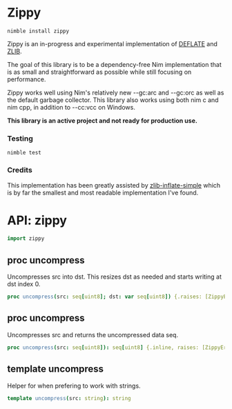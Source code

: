 # Zippy

`nimble install zippy`

Zippy is an in-progress and experimental implementation of [DEFLATE](https://tools.ietf.org/html/rfc1951) and [ZLIB](https://tools.ietf.org/html/rfc1950).

The goal of this library is to be a dependency-free Nim implementation that is as small and straightforward as possible while still focusing on performance.

Zippy works well using Nim's relatively new --gc:arc and --gc:orc as well as the default garbage collector. This library also works using both nim c and nim cpp, in addition to --cc:vcc on Windows.

**This library is an active project and not ready for production use.**

### Testing
`nimble test`

### Credits

This implementation has been greatly assisted by [zlib-inflate-simple](https://github.com/toomuchvoltage/zlib-inflate-simple) which is by far the smallest and most readable implementation I've found.

# API: zippy

```nim
import zippy
```

## **proc** uncompress

Uncompresses src into dst. This resizes dst as needed and starts writing at dst index 0.

```nim
proc uncompress(src: seq[uint8]; dst: var seq[uint8]) {.raises: [ZippyError], tags: [].}
```

## **proc** uncompress

Uncompresses src and returns the uncompressed data seq.

```nim
proc uncompress(src: seq[uint8]): seq[uint8] {.inline, raises: [ZippyError], tags: [].}
```

## **template** uncompress

Helper for when prefering to work with strings.

```nim
template uncompress(src: string): string
```
